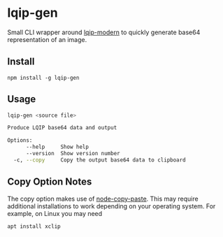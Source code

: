 # lqip-gen

Small CLI wrapper around [lqip-modern](https://github.com/transitive-bullshit/lqip-modern) to quickly generate base64 representation of an image.


## Install

```
npm install -g lqip-gen
```


## Usage

```bash
lqip-gen <source file>

Produce LQIP base64 data and output

Options:
      --help     Show help                                             [boolean]
      --version  Show version number                                   [boolean]
  -c, --copy     Copy the output base64 data to clipboard              [boolean]
```


## Copy Option Notes
The copy option makes use of [node-copy-paste](https://github.com/xavi-/node-copy-paste). This may require additional installations to work depending on your operating system. For example, on Linux you may need 

```bash
apt install xclip
```
